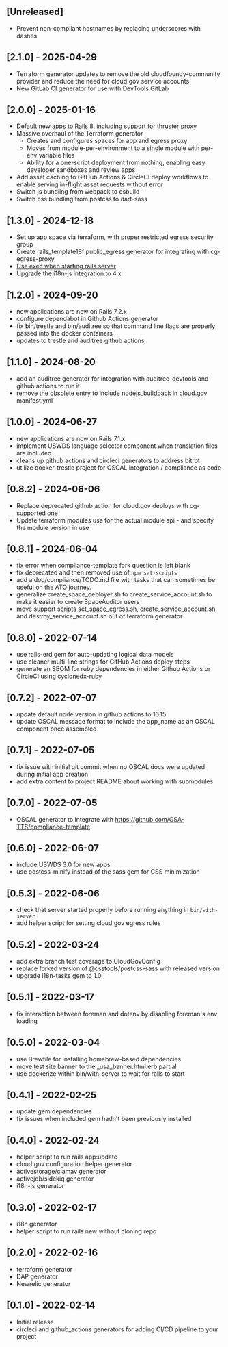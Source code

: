 ## [Unreleased]

- Prevent non-compliant hostnames by replacing underscores with dashes

## [2.1.0] - 2025-04-29

- Terraform generator updates to remove the old cloudfoundy-community provider and reduce the need for cloud.gov service accounts
- New GitLab CI generator for use with DevTools GitLab

## [2.0.0] - 2025-01-16

- Default new apps to Rails 8, including support for thruster proxy
- Massive overhaul of the Terraform generator
  - Creates and configures spaces for app and egress proxy
  - Moves from module-per-environment to a single module with per-env variable files
  - Ability for a one-script deployment from nothing, enabling easy developer sandboxes and review apps
- Add asset caching to GitHub Actions & CircleCI deploy workflows to enable serving in-flight asset requests without error
- Switch js bundling from webpack to esbuild
- Switch css bundling from postcss to dart-sass

## [1.3.0] - 2024-12-18

- Set up app space via terraform, with proper restricted egress security group
- Create rails_template18f:public_egress generator for integrating with cg-egress-proxy
- [Use exec when starting rails server](https://docs.cloudfoundry.org/devguide/deploy-apps/manifest-attributes.html#start-commands:~:text=To%20resolve%20this,process.%20For%20example%3A)
- Upgrade the i18n-js integration to 4.x

## [1.2.0] - 2024-09-20

- new applications are now on Rails 7.2.x
- configure dependabot in Github Actions generator
- fix bin/trestle and bin/auditree so that command line flags are properly passed into the docker containers
- updates to trestle and auditree github actions

## [1.1.0] - 2024-08-20

- add an auditree generator for integration with auditree-devtools and github actions to run it
- remove the obsolete entry to include nodejs_buildpack in cloud.gov manifest.yml

## [1.0.0] - 2024-06-27

- new applications are now on Rails 7.1.x
- implement USWDS language selector component when translation files are included
- cleans up github actions and circleci generators to address bitrot
- utilize docker-trestle project for OSCAL integration / compliance as code

## [0.8.2] - 2024-06-06

- Replace deprecated github action for cloud.gov deploys with cg-supported one
- Update terraform modules use for the actual module api - and specify the module version in use

## [0.8.1] - 2024-06-04

- fix error when compliance-template fork question is left blank
- fix deprecated and then removed use of `npm set-scripts`
- add a doc/compliance/TODO.md file with tasks that can sometimes be useful on the ATO journey.
- generalize create_space_deployer.sh to create_service_account.sh to make it easier to create SpaceAuditor users
- move support scripts set_space_egress.sh, create_service_account.sh, and destroy_service_account.sh out of terraform generator

## [0.8.0] - 2022-07-14

- use rails-erd gem for auto-updating logical data models
- use cleaner multi-line strings for GitHub Actions deploy steps
- generate an SBOM for ruby dependencies in either Github Actions or CircleCI using cyclonedx-ruby

## [0.7.2] - 2022-07-07

- update default node version in github actions to 16.15
- update OSCAL message format to include the app_name as an OSCAL component once assembled

## [0.7.1] - 2022-07-05

- fix issue with initial git commit when no OSCAL docs were updated during initial app creation
- add extra content to project README about working with submodules

## [0.7.0] - 2022-07-05

- OSCAL generator to integrate with https://github.com/GSA-TTS/compliance-template

## [0.6.0] - 2022-06-07

- include USWDS 3.0 for new apps
- use postcss-minify instead of the sass gem for CSS minimization

## [0.5.3] - 2022-06-06

- check that server started properly before running anything in `bin/with-server`
- add helper script for setting cloud.gov egress rules

## [0.5.2] - 2022-03-24

- add extra branch test coverage to CloudGovConfig
- replace forked version of @csstools/postcss-sass with released version
- upgrade i18n-tasks gem to 1.0

## [0.5.1] - 2022-03-17

- fix interaction between foreman and dotenv by disabling foreman's env loading

## [0.5.0] - 2022-03-04

- use Brewfile for installing homebrew-based dependencies
- move test site banner to the _usa_banner.html.erb partial
- use dockerize within bin/with-server to wait for rails to start

## [0.4.1] - 2022-02-25

- update gem dependencies
- fix issues when included gem hadn't been previously installed

## [0.4.0] - 2022-02-24

- helper script to run rails app:update
- cloud.gov configuration helper generator
- activestorage/clamav generator
- activejob/sidekiq generator
- i18n-js generator

## [0.3.0] - 2022-02-17

- i18n generator
- helper script to run rails new without cloning repo

## [0.2.0] - 2022-02-16

- terraform generator
- DAP generator
- Newrelic generator

## [0.1.0] - 2022-02-14

- Initial release
- circleci and github_actions generators for adding CI/CD pipeline to your project

